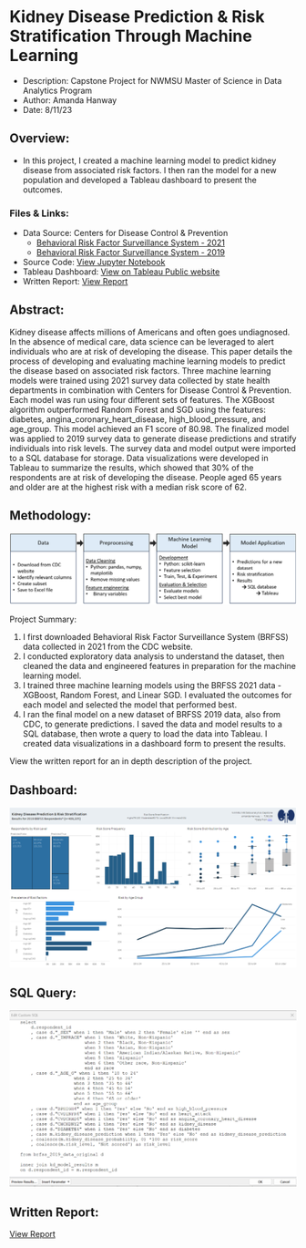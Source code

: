 # Kidney Disease Prediction & Risk Stratification Through Machine Learning  
- Description: Capstone Project for NWMSU Master of Science in Data Analytics Program
- Author: Amanda Hanway
- Date: 8/11/23

## Overview: 
- In this project, I created a machine learning model to predict kidney disease from associated risk factors. I then ran the model for a new population and developed a Tableau dashboard to present the outcomes.  

### Files & Links:  
- Data Source: Centers for Disease Control & Prevention  
    - [Behavioral Risk Factor Surveillance System - 2021](https://www.cdc.gov/brfss/annual_data/annual_2021.html)
    - [Behavioral Risk Factor Surveillance System - 2019](https://www.cdc.gov/brfss/annual_data/annual_2019.html)
- Source Code: [View Jupyter Notebook](https://github.com/mandi1120/kidney_disease_prediction/blob/main/Capstone.ipynb)
- Tableau Dashboard: [View on Tableau Public website](https://public.tableau.com/app/profile/amanda.hanway/viz/BRFSS2019KidneyDiseasePredictions/Dashboard)
- Written Report: [View Report](https://github.com/mandi1120/kidney_disease_prediction/blob/main/Capstone_Project_Report.pdf)

## Abstract:  
Kidney disease affects millions of Americans and often goes undiagnosed. In the absence of medical care, data science can be leveraged to alert individuals who are at risk of developing the disease. This paper details the process of developing and evaluating machine learning models to predict the disease based on associated risk factors. Three machine learning models were trained using 2021 survey data collected by state health departments in combination with Centers for Disease Control & Prevention. Each model was run using four different sets of features. The XGBoost algorithm outperformed Random Forest and SGD using the features: diabetes, angina_coronary_heart_disease, high_blood_pressure, and age_group. This model achieved an F1 score of 80.98. The finalized model was applied to 2019 survey data to generate disease predictions and stratify individuals into risk levels. The survey data and model output were imported to a SQL database for storage. Data visualizations were developed in Tableau to summarize the results, which showed that 30% of the respondents are at risk of developing the disease. People aged 65 years and older are at the highest risk with a median risk score of 62.

## Methodology:
<img src="https://github.com/mandi1120/kidney_disease_prediction/blob/main/images/methodology.png?raw=true" name="methodology">

Project Summary:  
1. I first downloaded Behavioral Risk Factor Surveillance System (BRFSS) data collected in 2021 from the CDC website.  
2. I conducted exploratory data analysis to understand the dataset, then cleaned the data and engineered features in preparation for the machine learning model.  
3. I trained three machine learning models using the BRFSS 2021 data - XGBoost, Random Forest, and Linear SGD. I evaluated the outcomes for each model and selected the model that performed best.   
4. I ran the final model on a new dataset of BRFSS 2019 data, also from CDC, to generate predictions. I saved the data and model results to a SQL database, then wrote a query to load the data into Tableau. I created data visualizations in a dashboard form to present the results.   

View the written report for an in depth description of the project.

## Dashboard:
<img src="https://github.com/mandi1120/kidney_disease_prediction/blob/main/images/dashboard.png?raw=true" name="dashboard">

## SQL Query: 
<img src="https://github.com/mandi1120/kidney_disease_prediction/blob/main/images/sql.png?raw=true" name="sql">

## Written Report:
[View Report](https://github.com/mandi1120/kidney_disease_prediction/blob/main/Capstone_Project_Report.pdf)

<br/>  
<br/>  
<br/>  
<br/>  
<br/>  
<br/>
